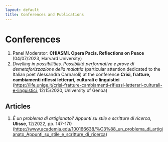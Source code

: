 ```yaml
---
layout: default
title: Conferences and Publications
---
```

# Conferences
1. Panel Moderator: **CHIASMI. Opera Pacis. Reflections on Peace** (04/07/2023, Harvard University)
2. *Dwelling in possibilities. Possibilità performative e prove di demetaforizzazione della malattia* (particular attention dedicated to the Italian poet Alessandra Carnaroli) at the conference **Crisi, fratture, cambiamenti riflessi letterari, culturali e linguistici** (https://life.unige.it/crisi-fratture-cambiamenti-riflessi-letterari-culturali-e-linguistici, 12/15/2020, University of Genoa)
## Articles
1. *È un problema di artigianato? Appunti su stile e scritture di ricerca*, **Ulisse**, 12/2022, pp. 147-170 (https://www.academia.edu/100166638/%C3%88_un_problema_di_artigianato_Appunti_su_stile_e_scritture_di_ricerca)
